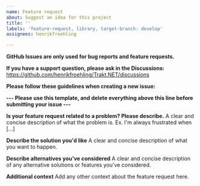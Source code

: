 ```yaml
---
name: Feature request
about: Suggest an idea for this project
title: ''
labels: 'feature-request, library, target-branch: develop'
assignees: henrikfroehling

---
```


**GitHub Issues are only used for bug reports and feature requests.**

**If you have a support question, please ask in the Discussions:** https://github.com/henrikfroehling/Trakt.NET/discussions

**Please follow these guidelines when creating a new issue:**

**--- Please use this template, and delete everything above this line before submitting your issue ---**

**Is your feature request related to a problem? Please describe.**
A clear and concise description of what the problem is. Ex. I'm always frustrated when [...]

**Describe the solution you'd like**
A clear and concise description of what you want to happen.

**Describe alternatives you've considered**
A clear and concise description of any alternative solutions or features you've considered.

**Additional context**
Add any other context about the feature request here.
